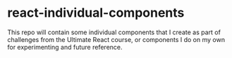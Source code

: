 # react-individual-components
This repo will contain some individual components that I create as part of challenges from the Ultimate React course, or components I do on my own for experimenting and future reference.
